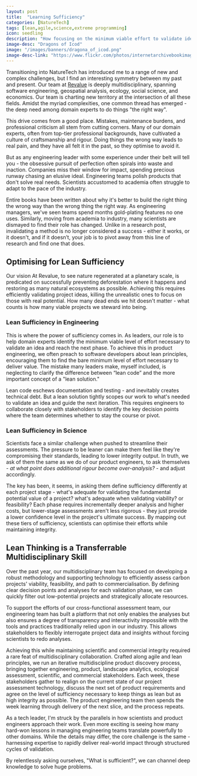 ```yaml
---
layout: post
title:  "Learning Sufficiency"
categories: [NatureTech]
tags: [lean,agile,science,extreme programming]
icon: seedling
description: "How focusing on the minimum viable effort to validate ideas is morrored across multidisciplinary teams"
image-desc: "Dragons of Icod"
image: "/images/banners/dragona_of_icod.png"
image-desc-link: "https://www.flickr.com/photos/internetarchivebookimages/14596729299/"
---
```


Transitioning into NatureTech has introduced me to a range of new and complex challenges, but I find an interesting symmetry between my past and present. Our team at [Revalue](https://revalue.earth/) is deeply multidisciplinary, spanning software engineering, geospatial analysis, ecology, social science, and economics. Our team is charting new territory at the intersection of all these fields. Amidst the myriad complexities, one common thread has emerged - the deep need among domain experts to do things "the right way".

This drive comes from a good place. Mistakes, maintenance burdens, and professional criticism all stem from cutting corners. Many of our domain experts, often from top-tier professional backgrounds, have cultivated a culture of craftsmanship and rigour. Doing things the wrong way leads to real pain, and they have all felt it in the past, so they optimise to avoid it.

But as any engineering leader with some experience under their belt will tell you - the obsessive pursuit of perfection often spirals into waste and inaction. Companies miss their window for impact, spending precious runway chasing an elusive ideal. Engineering teams polish products that don't solve real needs. Scientists accustomed to academia often struggle to adapt to the pace of the industry.

Entire books have been written about why it's better to build the right thing the wrong way than the wrong thing the right way. As engineering managers, we've seen teams spend months gold-plating features no one uses. Similarly, moving from academia to industry, many scientists are dismayed to find their role has changed. Unlike in a research post, invalidating a method is no longer considered a success - either it works, or it doesn't, and if it doesn’t, your job is to pivot away from this line of research and find one that does.

## Optimising for Lean Sufficiency
Our vision At Revalue, to see nature regenerated at a planetary scale, is predicated on successfully preventing deforestation where it happens and restoring as many natural ecosystems as possible. Achieving this requires efficiently validating project ideas, killing the unrealistic ones to focus on those with real potential. How many dead ends we hit doesn't matter - what counts is how many viable projects we steward into being.

### Lean Sufficiency in Engineering
This is where the power of sufficiency comes in. As leaders, our role is to help domain experts identify the minimum viable level of effort necessary to validate an idea and reach the next phase. To achieve this in product engineering, we often preach to software developers about lean principles, encouraging them to find the bare minimum level of effort necessary to deliver value. The mistake many leaders make, myself included, is neglecting to clarify the difference between “lean code” and the more important concept of a "lean solution."

Lean code eschews documentation and testing - and inevitably creates technical debt. But a lean solution tightly scopes our work to what's needed to validate an idea and guide the next iteration. This requires engineers to collaborate closely with stakeholders to identify the key decision points where the team determines whether to stay the course or pivot.

### Lean Sufficiency in Science
Scientists face a similar challenge when pushed to streamline their assessments. The pressure to be leaner can make them feel like they're compromising their standards, leading to lower integrity output. In truth, we ask of them the same as we do of our product engineers, to ask themselves - _at what point does additional rigour become over-analysis?_ - and adjust accordingly.

The key has been, it seems, in asking them define sufficiency differently at each project stage - what's adequate for validating the fundamental potential value of a project? what's adequate when validating viability? or feasibility? Each phase requires incrementally deeper analysis and higher costs, but lower-stage assessments aren't less rigorous - they just provide a lower confidence level in the project's ultimate success. By mapping out these tiers of sufficiency, scientists can optimise their efforts while maintaining integrity.

## Lean Thinking is a Transferrable Multidisciplinary Skill
Over the past year, our multidisciplinary team has focused on developing a robust methodology and supporting technology to efficiently assess carbon projects' viability, feasibility, and path to commercialisation. By defining clear decision points and analyses for each validation phase, we can quickly filter out low-potential projects and strategically allocate resources.

To support the efforts of our cross-functional assessment team, our engineering team has built a platform that not only enables the analyses but also ensures a degree of transparency and interactivity impossible with the tools and practices traditionally relied upon in our industry. This allows stakeholders to flexibly interrogate project data and insights without forcing scientists to redo analyses.

Achieving this while maintaining scientific and commercial integrity required a rare feat of multidisciplinary collaboration. Crafted along agile and lean principles, we run an iterative multidiscipline product discovery process, bringing together engineering, product, landscape analytics, ecological assessment, scientific, and commercial stakeholders. Each week, these stakeholders gather to realign on the current state of our project assessment technology, discuss the next set of product requirements and agree on the level of sufficiency necessary to keep things as lean but as high integrity as possible. The product engineering team then spends the week learning through delivery of the next slice, and the process repeats.

As a tech leader, I'm struck by the parallels in how scientists and product engineers approach their work. Even more exciting is seeing how many hard-won lessons in managing engineering teams translate powerfully to other domains. While the details may differ, the core challenge is the same - harnessing expertise to rapidly deliver real-world impact through structured cycles of validation.

By relentlessly asking ourselves, "What is sufficient?", we can channel deep knowledge to solve huge problems.